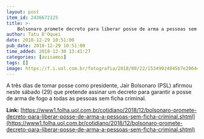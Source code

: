 ```yaml
---
layout: post
item_id: 2436672125
title: >-
    Bolsonaro promete decreto para liberar posse de arma a pessoas sem ficha criminal
author: Tatu D'Oquei
date: 2018-12-29 10:51:00
pub_date: 2018-12-29 10:51:00
time_added: 2018-12-30 13:41:27
categories: [avisamos]
tags: []
image: https://f.i.uol.com.br/fotografia/2018/08/22/15349924845b7e20644f395_1534992484_3x2_rt.jpg
---
```


A três dias de tomar posse como presidente, Jair Bolsonaro (PSL) afirmou neste sábado (29) que pretende assinar um decreto para garantir a posse de arma de fogo a todas as pessoas sem ficha criminal.

**Link:** [https://www1.folha.uol.com.br/cotidiano/2018/12/bolsonaro-promete-decreto-para-liberar-posse-de-arma-a-pessoas-sem-ficha-criminal.shtml](https://www1.folha.uol.com.br/cotidiano/2018/12/bolsonaro-promete-decreto-para-liberar-posse-de-arma-a-pessoas-sem-ficha-criminal.shtml)

